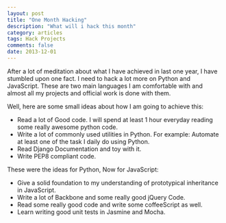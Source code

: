 ```yaml
---
layout: post
title: "One Month Hacking"
description: "What will i hack this month"
category: articles
tags: Hack Projects
comments: false
date: 2013-12-01
---
```


After a lot of meditation about what I have achieved in last one year, I have stumbled upon one fact. I need to hack
a lot more on Python and JavaScript. These are two main languages I am comfortable with and almost all my projects
and official work is done with them.

Well, here are some small ideas about how I am going to achieve this:

- Read a lot of Good code. I will spend at least 1 hour everyday reading some really awesome python code.
- Write a lot of commonly used utilities in Python. For example: Automate at least one of the task I daily do using Python.
- Read Django Documentation and toy with it.
- Write PEP8 compliant code.

These were the ideas for Python, Now for JavaScript:

- Give a solid foundation to my understanding of prototypical inheritance in JavaScript.
- Write a lot of Backbone and some really good jQuery Code.
- Read some really good code and write some coffeeScript as well.
- Learn writing good unit tests in Jasmine and Mocha.
